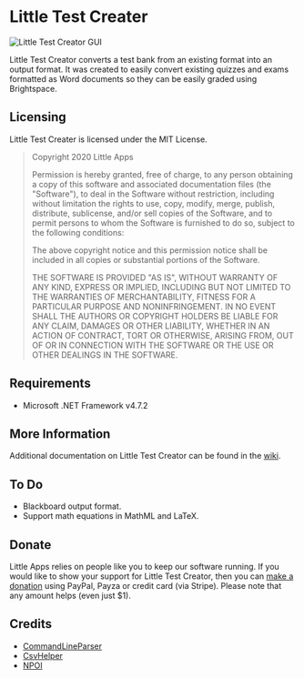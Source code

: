 # Little Test Creater

![Little Test Creator GUI](https://i.imgur.com/MRFxfro.png)

Little Test Creator converts a test bank from an existing format into an output format. It was created to easily convert existing quizzes and exams formatted as Word documents so they can be easily graded using Brightspace.

## Licensing
Little Test Creater is licensed under the MIT License.

 > Copyright 2020 Little Apps
 > 
 > Permission is hereby granted, free of charge, to any person obtaining a copy of this software and associated documentation files (the "Software"), to deal in the Software without restriction, including without limitation the rights to use, copy, modify, merge, publish, distribute, sublicense, and/or sell copies of the Software, and to permit persons to whom the Software is furnished to do so, subject to the following conditions:
 > 
 > The above copyright notice and this permission notice shall be included in all copies or substantial portions of the Software.
 > 
 > THE SOFTWARE IS PROVIDED "AS IS", WITHOUT WARRANTY OF ANY KIND, EXPRESS OR IMPLIED, INCLUDING BUT NOT LIMITED TO THE WARRANTIES OF MERCHANTABILITY, FITNESS FOR A PARTICULAR PURPOSE AND NONINFRINGEMENT. IN NO EVENT SHALL THE AUTHORS OR COPYRIGHT HOLDERS BE LIABLE FOR ANY CLAIM, DAMAGES OR OTHER LIABILITY, WHETHER IN AN ACTION OF CONTRACT, TORT OR OTHERWISE, ARISING FROM, OUT OF OR IN CONNECTION WITH THE SOFTWARE OR THE USE OR OTHER DEALINGS IN THE SOFTWARE.

## Requirements

 * Microsoft .NET Framework v4.7.2

## More Information

Additional documentation on Little Test Creator can be found in the [wiki](https://github.com/little-apps/LittleTestCreator/wiki).

## To Do

 * Blackboard output format.
 * Support math equations in MathML and LaTeX.
 
## Donate

Little Apps relies on people like you to keep our software running. If you would like to show your support for Little Test Creator, then you can [make a donation](https://www.little-apps.com/?donate) using PayPal, Payza or credit card (via Stripe). Please note that any amount helps (even just $1).

## Credits
 * [CommandLineParser](https://github.com/commandlineparser/commandline)
 * [CsvHelper](https://joshclose.github.io/CsvHelper/)
 * [NPOI](https://github.com/nissl-lab/npoi)
